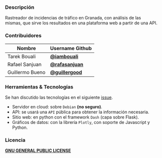 ### Descripción
Rastreador de incidencias de tráfico en Granada, con análisis de las mismas, que sirve los resultados en una plataforma web a partir de una API.

### Contribuidores

Nombre             | Username Github
------------------ | ------------------
 Tarek Bouali | [**@iambouali**](https://github.com/iambouali)
 Rafael Sanjuan | [**@rafasanjuan**](https://github.com/rafasanjuan)
 Guillermo Bueno | [**@guillergood**](https://github.com/Guillergood)

### Herramientas & Tecnologías 

Se han discutido las tecnologías en el siguiente [issue](https://github.com/testing-kakapos/curso-QA/issues/6).

* Servidor en cloud: sobre `Debian` **(no seguro)**.
* API: se usará una `API` pública para obtener la información necesaria.
* Sitio web: en python con el framework `Dash` (capa sobre Flask).
* Gráficos de datos: con la librería `Plotly`, con soporte de Javascript y Python.

### Licencia

[**GNU GENERAL PUBLIC LICENSE**](https://github.com/testing-kakapos/curso-QA/blob/master/LICENSE)
